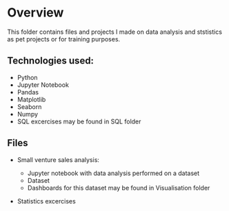 # Overview

This folder contains files and projects I made on data analysis and ststistics as pet projects or for training purposes.

## Technologies used:

- Python
- Jupyter Notebook
- Pandas
- Matplotlib
- Seaborn
- Numpy
- SQL excercises may be found in SQL folder

## Files

- Small venture sales analysis:
    - Jupyter notebook with data analysis performed on a dataset
    - Dataset 
    - Dashboards for this dataset may be found in Visualisation folder

- Statistics excercises